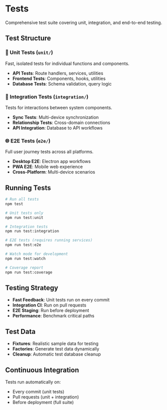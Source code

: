 # Tests

Comprehensive test suite covering unit, integration, and end-to-end testing.

## Test Structure

### 🧪 Unit Tests (`unit/`)
Fast, isolated tests for individual functions and components.

- **API Tests**: Route handlers, services, utilities
- **Frontend Tests**: Components, hooks, utilities  
- **Database Tests**: Schema validation, query logic

### 🔗 Integration Tests (`integration/`)
Tests for interactions between system components.

- **Sync Tests**: Multi-device synchronization
- **Relationship Tests**: Cross-domain connections
- **API Integration**: Database to API workflows

### 🌐 E2E Tests (`e2e/`)
Full user journey tests across all platforms.

- **Desktop E2E**: Electron app workflows
- **PWA E2E**: Mobile web experience
- **Cross-Platform**: Multi-device scenarios

## Running Tests

```bash
# Run all tests
npm test

# Unit tests only
npm run test:unit

# Integration tests
npm run test:integration

# E2E tests (requires running services)
npm run test:e2e

# Watch mode for development
npm run test:watch

# Coverage report
npm run test:coverage
```

## Testing Strategy

- **Fast Feedback**: Unit tests run on every commit
- **Integration CI**: Run on pull requests
- **E2E Staging**: Run before deployment
- **Performance**: Benchmark critical paths

## Test Data

- **Fixtures**: Realistic sample data for testing
- **Factories**: Generate test data dynamically
- **Cleanup**: Automatic test database cleanup

## Continuous Integration

Tests run automatically on:
- Every commit (unit tests)
- Pull requests (unit + integration)
- Before deployment (full suite)
